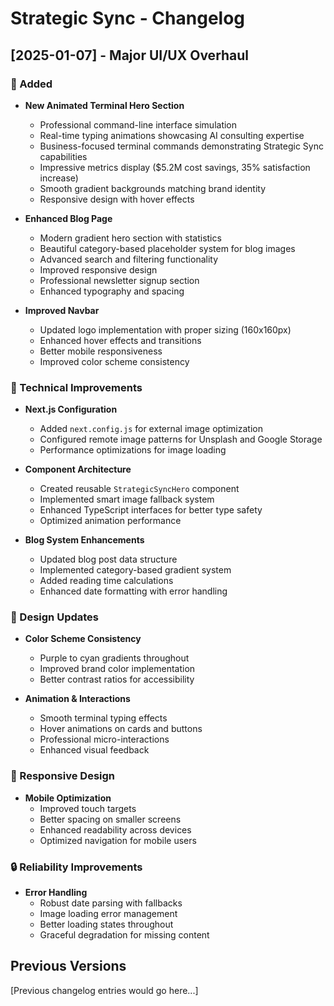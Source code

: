 # Strategic Sync - Changelog

## [2025-01-07] - Major UI/UX Overhaul

### 🎉 Added
- **New Animated Terminal Hero Section**
  - Professional command-line interface simulation
  - Real-time typing animations showcasing AI consulting expertise
  - Business-focused terminal commands demonstrating Strategic Sync capabilities
  - Impressive metrics display ($5.2M cost savings, 35% satisfaction increase)
  - Smooth gradient backgrounds matching brand identity
  - Responsive design with hover effects

- **Enhanced Blog Page**
  - Modern gradient hero section with statistics
  - Beautiful category-based placeholder system for blog images
  - Advanced search and filtering functionality
  - Improved responsive design
  - Professional newsletter signup section
  - Enhanced typography and spacing

- **Improved Navbar**
  - Updated logo implementation with proper sizing (160x160px)
  - Enhanced hover effects and transitions
  - Better mobile responsiveness
  - Improved color scheme consistency

### 🔧 Technical Improvements
- **Next.js Configuration**
  - Added `next.config.js` for external image optimization
  - Configured remote image patterns for Unsplash and Google Storage
  - Performance optimizations for image loading

- **Component Architecture**
  - Created reusable `StrategicSyncHero` component
  - Implemented smart image fallback system
  - Enhanced TypeScript interfaces for better type safety
  - Optimized animation performance

- **Blog System Enhancements**
  - Updated blog post data structure
  - Implemented category-based gradient system
  - Added reading time calculations
  - Enhanced date formatting with error handling

### 🎨 Design Updates
- **Color Scheme Consistency**
  - Purple to cyan gradients throughout
  - Improved brand color implementation
  - Better contrast ratios for accessibility

- **Animation & Interactions**
  - Smooth terminal typing effects
  - Hover animations on cards and buttons
  - Professional micro-interactions
  - Enhanced visual feedback

### 📱 Responsive Design
- **Mobile Optimization**
  - Improved touch targets
  - Better spacing on smaller screens
  - Enhanced readability across devices
  - Optimized navigation for mobile users

### 🔒 Reliability Improvements
- **Error Handling**
  - Robust date parsing with fallbacks
  - Image loading error management
  - Better loading states throughout
  - Graceful degradation for missing content

## Previous Versions
[Previous changelog entries would go here...]